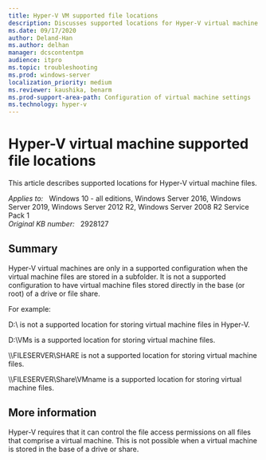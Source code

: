 ```yaml
---
title: Hyper-V VM supported file locations
description: Discusses supported locations for Hyper-V virtual machine files.
ms.date: 09/17/2020
author: Deland-Han 
ms.author: delhan
manager: dcscontentpm
audience: itpro
ms.topic: troubleshooting
ms.prod: windows-server
localization_priority: medium
ms.reviewer: kaushika, benarm
ms.prod-support-area-path: Configuration of virtual machine settings
ms.technology: hyper-v
---
```

# Hyper-V virtual machine supported file locations

This article describes supported locations for Hyper-V virtual machine files.

_Applies to:_ &nbsp; Windows 10 - all editions, Windows Server 2016, Windows Server 2019, Windows Server 2012 R2, Windows Server 2008 R2 Service Pack 1  
_Original KB number:_ &nbsp; 2928127

## Summary

Hyper-V virtual machines are only in a supported configuration when the virtual machine files are stored in a subfolder. It is not a supported configuration to have virtual machine files stored directly in the base (or root) of a drive or file share.

For example:

D:\\ is not a supported location for storing virtual machine files in Hyper-V.

D:\\VMs is a supported location for storing virtual machine files.

\\\\FILESERVER\\SHARE is not a supported location for storing virtual machine files.

\\\\FILESERVER\\Share\\VMname is a supported location for storing virtual machine files.

## More information

Hyper-V requires that it can control the file access permissions on all files that comprise a virtual machine. This is not possible when a virtual machine is stored in the base of a drive or share.
